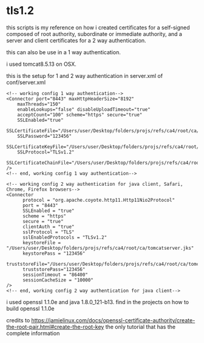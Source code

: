 # tls1.2

this scripts is my reference on how i created certificates for a self-signed 
composed of root authority, subordinate or immediate authority, and a server and
client certificates for a 2 way authentication. 

this can also be use in a 1 way authentication.

i used tomcat8.5.13 on OSX. 

this is the setup for 1 and 2 way authentication in server.xml of conf/server.xml


	<!-- working config 1 way authentication-->
	<Connector port="8443" maxHttpHeaderSize="8192"
		maxThreads="150"
		enableLookups="false" disableUploadTimeout="true"
		acceptCount="100" scheme="https" secure="true"
		SSLEnabled="true"
		SSLCertificateFile="/Users/user/Desktop/folders/projs/refs/ca4/root/ca/intermediate/certs/tomcatserver.cert.pem"
		SSLPassword="123456"
		SSLCertificateKeyFile="/Users/user/Desktop/folders/projs/refs/ca4/root/ca/intermediate/private/tomcatserver.key.pem" 
		SSLProtocol="TLSv1.2"
		SSLCertificateChainFile="/Users/user/Desktop/folders/projs/refs/ca4/root/ca/intermediate/certs/root.sub.ca.chain.cert.pem"
	/>
	<!-- end, working config 1 way authentication-->

	<!-- working config 2 way authentication for java client, Safari, Chrome, Firefox browsers-->
    <Connector
          protocol = "org.apache.coyote.http11.Http11Nio2Protocol"
          port = "8443"
          SSLEnabled = "true"
          scheme = "https"
          secure = "true"
          clientAuth = "true"
          sslProtocol = "TLS"
          sslEnabledProtocols = "TLSv1.2"
          keystoreFile = "/Users/user/Desktop/folders/projs/refs/ca4/root/ca/tomcatserver.jks"
          keystorePass = "123456"
          truststoreFile="/Users/user/Desktop/folders/projs/refs/ca4/root/ca/tomcatservertruststore.jks"
          truststorePass="123456"
          sessionTimeout = "86400"
          sessionCacheSize = "10000"
    />
	<!-- end, working config 2 way authentication for java client-->



i used openssl 1.1.0e and java 1.8.0_121-b13. find in the projects on how to build openssl 1.1.0e

credits to https://jamielinux.com/docs/openssl-certificate-authority/create-the-root-pair.html#create-the-root-key
the only tutorial that has the complete information